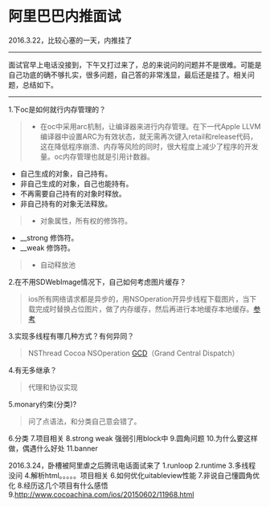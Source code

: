 # 阿里巴巴内推面试

2016.3.22，比较心塞的一天，内推挂了

---

面试官早上电话没接到，下午又打过来了，总的来说问的问题并不是很难。可能是自己功底的确不够扎实，很多问题，自己答的非常浅显，最后还是挂了。相关问题，总结如下。

---

1.下oc是如何就行内存管理的？

> * 在oc中采用arc机制，让编译器来进行内存管理。在下一代Apple LLVM编译器中设置ARC为有效状态，就无需再次键入retail和release代码，这在降低程序崩溃、内存等风险的同时，很大程度上减少了程序的开发量。oc内存管理也就是引用计数器。
 * 自己生成的对象，自己持有。
 * 非自己生成的对象，自己也能持有。
 * 不再需要自己持有的对象时释放。
 * 非自己持有的对象无法释放。
> * 对象属性，所有权的修饰符。
 * __strong 修饰符。
 * __weak 修饰符。
> * 自动释放池

2.在不用SDWebImage情况下，自己如何考虑图片缓存？
>ios所有网络请求都是异步的，用NSOperation开异步线程下载图片，当下载完成时替换占位图片，做了内存缓存，然后再进行本地缓存本地缓存。[参考][1]

3.实现多线程有哪几种方式？有何异同？
>NSThread
Cocoa NSOperation
[GCD][2]（Grand Central Dispatch）

4.有无多继承？
>代理和协议实现

5.monary约束(分类)?
>问了点语法，和分类自己意会错了。

6.分类
7.项目相关
8.strong weak 强弱引用block中
9.圆角问题
10.为什么要这样做，偶遇什么好处
11.banner

2016.3.24，卧槽被阿里虐之后腾讯电话面试来了
1.runloop
2.runtime
3.多线程没问
4.解析html。。。。。项目相关
6.如何优化uitableview性能
7.非说自己懂圆角优化
8.经历这几个项目有什么感悟
9.http://www.cocoachina.com/ios/20150602/11968.html


  [1]: http://blog.csdn.net/xn4545945/article/details/37535681
  [2]: https://github.com/zhaoxiaobao/fuck-yesterday-flirt-tomorrow/blob/master/2016/page2.md